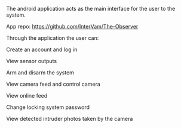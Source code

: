 The android application acts as the main interface for the user to the system.

App repo: https://github.com/InterVam/The-Observer

Through the application the user can:

Create an account and log in

View sensor outputs

Arm and disarm the system

View camera feed and control camera

View online feed

Change locking system password

View detected intruder photos taken by the camera
